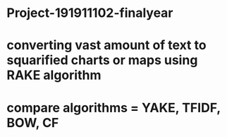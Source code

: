 # Project-191911102-finalyear
# converting vast amount of text to squarified charts or maps using RAKE algorithm
# compare algorithms = YAKE, TFIDF, BOW, CF
